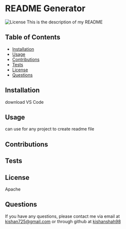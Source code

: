 # README Generator
![License](https://img.shields.io/badge/license-Apache-green.png)
This is the description of my README
## Table of Contents
* [Installation](#installation)
* [Usage](#usage)
* [Contributions](#contributions)
* [Tests](#tests)
* [License](#license)
* [Questions](#questions)
## Installation
download VS Code
## Usage
can use for any project to create readme file
## Contributions

## Tests

## License
Apache
## Questions
If you have any questions, please contact me via email at [kishan725@gmail.com](mailto:kishan725@gmail.com) or through github at [kishanshah98](https://github.com/kishanshah98)
